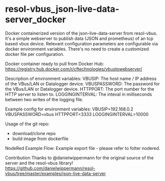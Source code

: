 # resol-vbus_json-live-data-server_docker

Docker containerized version of the json-live-data-server from resol-vbus.
It's a simple webserver to publish data (JSON and prometheus) of an tcp based vbus device.
Relevant configuration parameters are configurable via docker environment variables. 
There's no need to create a customized docker file per configuration.

Docker container ready to pull from Docker Hub:
https://registry.hub.docker.com/r/cftechnologies/vbustowebserver/

Description of environment variables:
VBUSIP: The host name / IP address of the VBus/LAN or Datalogger device.
VBUSPASSWORD: The password for the VBus/LAN or Datalogger device.
HTTPPORT: The port number for the HTTP server to listen to.
LOGGINGINTERVAL: The inteval in milliseconds between two writes of the logging file.

Example config for environment variables:
VBUSIP=192.168.0.2
VBUSPASSWORD=vbus
HTTPPORT=3333
LOGGINGINTERVAL=10000

Usage of the git repo:
- download/clone repo
- build image from dockerfile

NodeRed Example Flow:
Example export file - please refer to folter nodered.

Contribution
Thanks to @danielwippermann for the original source of the server and the resol-vbus library!
https://github.com/danielwippermann/resol-vbus/tree/master/examples/json-live-data-server
